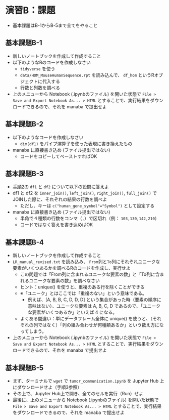 # 演習B：課題

- 基本課題はB-1からB-5まで全てをやること

## 基本課題B-1

- 新しいノートブックを作成して作成すること
- 以下のようなRのコードを作成しなさい
  - `tidyverse` を使う
  - `data/HOM_MouseHumanSequence.rpt` を読み込んで、 `df_hom` というRオブジェクトに代入する
  - 行数と列数を調べる
- 上のメニューから Notebook (.ipynbのファイル) を開いた状態で `File > Save and Export Notebook As... > HTML` とすることで、実行結果をダウンロードできるので、それを manaba で提出せよ

## 基本課題B-2

- 以下のようなコードを作成しなさい
  - `dim(df1)` をパイプ演算子を使った表現に書き換えたもの
- manaba に直接書き込め (ファイル提出ではない)
  - コードをコピーしてペーストすればOK

## 基本課題B-3

- [手順2](B_01.md)の `df1` と `df2` について以下の設問に答えよ
- df1 と df2 を `inner_join()`, `left_join()`, `right_join()`, `full_join()` でJOINした際に、それぞれの結果の行数を調べよ
  - ただし、キーは `c("human_gene_symbol"="Symbol")` として設定する
- manaba に直接書き込め (ファイル提出ではない)
  - 半角で４種類の行数をコンマ（`,`）で区切れ（例： `103,130,142,210`）
  - コードではなく答えを書き込めばOK

## 基本課題B-4

- 新しいノートブックを作成して作成すること
- `LR_manual_revised.txt` を読み込み、 `From`列と`To`列にそれぞれユニークな要素がいくつあるかを調べるRのコードを作成し、実行せよ
  - この問題では「From列に含まれるユニークな要素の数」と「To列に含まれるユニークな要素の数」を調べなさい
  - ヒント：unique() を使うと、重複のある行を除くことができる
  - ※「ユニーク」とはここでは「重複のない」という意味である。
    - 例えば、[A, B, B, C, D, D, D] という集合があった時（要素の順序に意味はない）、ユニークな要素は A, B, C, D であるので、「ユニークな要素がいくつあるか」といえば 4 になる。
  - よくある間違い：単にデータフレーム全体に unique() を使うと、（それぞれの列ではなく）「列の組み合わせが何種類あるか」という数え方になってしまう。
- 上のメニューから Notebook (.ipynbのファイル) を開いた状態で `File > Save and Export Notebook As... > HTML` とすることで、実行結果をダウンロードできるので、それを manaba で提出せよ

## 基本課題B-5

- まず、ターミナルで `wget` で `tumor_communication.ipynb` を Jupyter Hub 上にダウンロードせよ（手順3参照）
- その上で、Jupyter Hub上で開き、全てのセルを実行（Run）せよ
- 最後に、上のメニューから Notebook (.ipynbのファイル) を開いた状態で `File > Save and Export Notebook As... > HTML` とすることで、実行結果をダウンロードできるので、それを manaba で提出せよ
